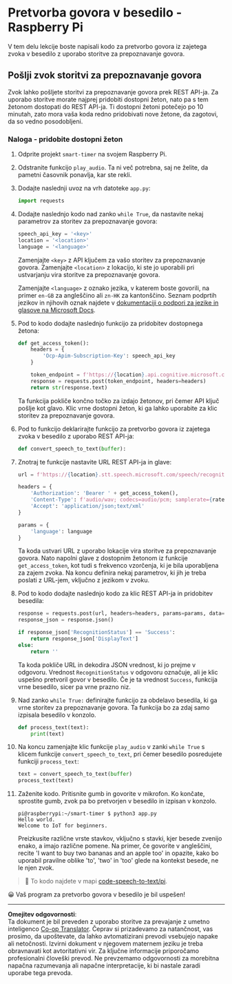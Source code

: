 <!--
CO_OP_TRANSLATOR_METADATA:
{
  "original_hash": "af249a24d4fe4f4de4806adbc3bc9d86",
  "translation_date": "2025-08-28T12:58:08+00:00",
  "source_file": "6-consumer/lessons/1-speech-recognition/pi-speech-to-text.md",
  "language_code": "sl"
}
-->
# Pretvorba govora v besedilo - Raspberry Pi

V tem delu lekcije boste napisali kodo za pretvorbo govora iz zajetega zvoka v besedilo z uporabo storitve za prepoznavanje govora.

## Pošlji zvok storitvi za prepoznavanje govora

Zvok lahko pošljete storitvi za prepoznavanje govora prek REST API-ja. Za uporabo storitve morate najprej pridobiti dostopni žeton, nato pa s tem žetonom dostopati do REST API-ja. Ti dostopni žetoni potečejo po 10 minutah, zato mora vaša koda redno pridobivati nove žetone, da zagotovi, da so vedno posodobljeni.

### Naloga - pridobite dostopni žeton

1. Odprite projekt `smart-timer` na svojem Raspberry Pi.

1. Odstranite funkcijo `play_audio`. Ta ni več potrebna, saj ne želite, da pametni časovnik ponavlja, kar ste rekli.

1. Dodajte naslednji uvoz na vrh datoteke `app.py`:

    ```python
    import requests
    ```

1. Dodajte naslednjo kodo nad zanko `while True`, da nastavite nekaj parametrov za storitev za prepoznavanje govora:

    ```python
    speech_api_key = '<key>'
    location = '<location>'
    language = '<language>'
    ```

    Zamenjajte `<key>` z API ključem za vašo storitev za prepoznavanje govora. Zamenjajte `<location>` z lokacijo, ki ste jo uporabili pri ustvarjanju vira storitve za prepoznavanje govora.

    Zamenjajte `<language>` z oznako jezika, v katerem boste govorili, na primer `en-GB` za angleščino ali `zn-HK` za kantonščino. Seznam podprtih jezikov in njihovih oznak najdete v [dokumentaciji o podpori za jezike in glasove na Microsoft Docs](https://docs.microsoft.com/azure/cognitive-services/speech-service/language-support?WT.mc_id=academic-17441-jabenn#speech-to-text).

1. Pod to kodo dodajte naslednjo funkcijo za pridobitev dostopnega žetona:

    ```python
    def get_access_token():
        headers = {
            'Ocp-Apim-Subscription-Key': speech_api_key
        }
    
        token_endpoint = f'https://{location}.api.cognitive.microsoft.com/sts/v1.0/issuetoken'
        response = requests.post(token_endpoint, headers=headers)
        return str(response.text)
    ```

    Ta funkcija pokliče končno točko za izdajo žetonov, pri čemer API ključ pošlje kot glavo. Klic vrne dostopni žeton, ki ga lahko uporabite za klic storitev za prepoznavanje govora.

1. Pod to funkcijo deklarirajte funkcijo za pretvorbo govora iz zajetega zvoka v besedilo z uporabo REST API-ja:

    ```python
    def convert_speech_to_text(buffer):
    ```

1. Znotraj te funkcije nastavite URL REST API-ja in glave:

    ```python
    url = f'https://{location}.stt.speech.microsoft.com/speech/recognition/conversation/cognitiveservices/v1'

    headers = {
        'Authorization': 'Bearer ' + get_access_token(),
        'Content-Type': f'audio/wav; codecs=audio/pcm; samplerate={rate}',
        'Accept': 'application/json;text/xml'
    }

    params = {
        'language': language
    }
    ```

    Ta koda ustvari URL z uporabo lokacije vira storitve za prepoznavanje govora. Nato napolni glave z dostopnim žetonom iz funkcije `get_access_token`, kot tudi s frekvenco vzorčenja, ki je bila uporabljena za zajem zvoka. Na koncu definira nekaj parametrov, ki jih je treba poslati z URL-jem, vključno z jezikom v zvoku.

1. Pod to kodo dodajte naslednjo kodo za klic REST API-ja in pridobitev besedila:

    ```python
    response = requests.post(url, headers=headers, params=params, data=buffer)
    response_json = response.json()

    if response_json['RecognitionStatus'] == 'Success':
        return response_json['DisplayText']
    else:
        return ''
    ```

    Ta koda pokliče URL in dekodira JSON vrednost, ki jo prejme v odgovoru. Vrednost `RecognitionStatus` v odgovoru označuje, ali je klic uspešno pretvoril govor v besedilo. Če je ta vrednost `Success`, funkcija vrne besedilo, sicer pa vrne prazno niz.

1. Nad zanko `while True:` definirajte funkcijo za obdelavo besedila, ki ga vrne storitev za prepoznavanje govora. Ta funkcija bo za zdaj samo izpisala besedilo v konzolo.

    ```python
    def process_text(text):
        print(text)
    ```

1. Na koncu zamenjajte klic funkcije `play_audio` v zanki `while True` s klicem funkcije `convert_speech_to_text`, pri čemer besedilo posredujete funkciji `process_text`:

    ```python
    text = convert_speech_to_text(buffer)
    process_text(text)
    ```

1. Zaženite kodo. Pritisnite gumb in govorite v mikrofon. Ko končate, sprostite gumb, zvok pa bo pretvorjen v besedilo in izpisan v konzolo.

    ```output
    pi@raspberrypi:~/smart-timer $ python3 app.py 
    Hello world.
    Welcome to IoT for beginners.
    ```

    Preizkusite različne vrste stavkov, vključno s stavki, kjer besede zvenijo enako, a imajo različne pomene. Na primer, če govorite v angleščini, recite 'I want to buy two bananas and an apple too' in opazite, kako bo uporabil pravilne oblike 'to', 'two' in 'too' glede na kontekst besede, ne le njen zvok.

> 💁 To kodo najdete v mapi [code-speech-to-text/pi](../../../../../6-consumer/lessons/1-speech-recognition/code-speech-to-text/pi).

😀 Vaš program za pretvorbo govora v besedilo je bil uspešen!

---

**Omejitev odgovornosti**:  
Ta dokument je bil preveden z uporabo storitve za prevajanje z umetno inteligenco [Co-op Translator](https://github.com/Azure/co-op-translator). Čeprav si prizadevamo za natančnost, vas prosimo, da upoštevate, da lahko avtomatizirani prevodi vsebujejo napake ali netočnosti. Izvirni dokument v njegovem maternem jeziku je treba obravnavati kot avtoritativni vir. Za ključne informacije priporočamo profesionalni človeški prevod. Ne prevzemamo odgovornosti za morebitna napačna razumevanja ali napačne interpretacije, ki bi nastale zaradi uporabe tega prevoda.